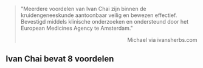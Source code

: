 > "Meerdere voordelen van Ivan Chai zijn binnen de kruidengeneeskunde aantoonbaar veilig en bewezen effectief. Bevestigd middels klinische onderzoeken en ondersteund door het European Medicines Agency te Amsterdam."
>
> <p style="text-align: right">Michael via ivansherbs.com</p>

## Ivan Chai bevat 8 voordelen
